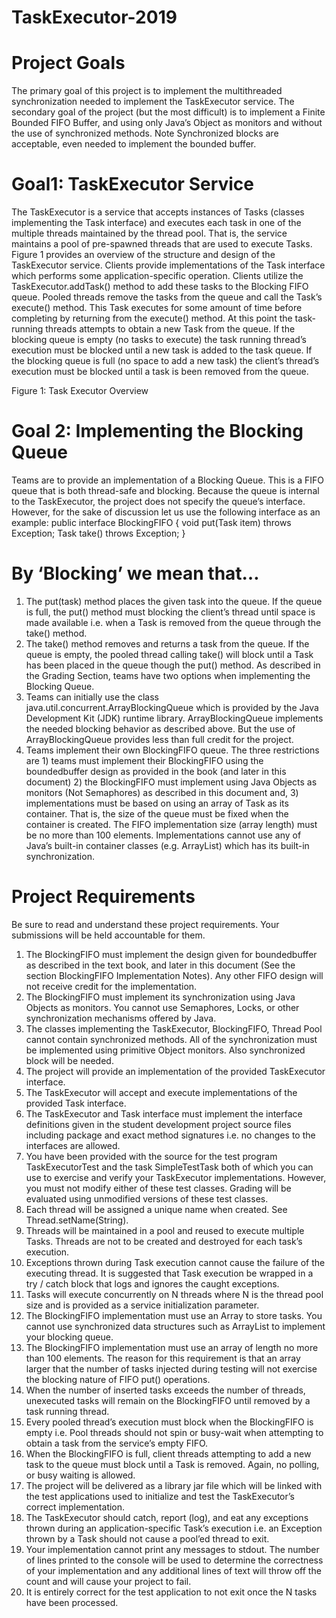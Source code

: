 # TaskExecutor-2019
# Project Goals
The primary goal of this project is to implement the multithreaded synchronization needed to implement the TaskExecutor service. 
The secondary goal of the project (but the most difficult) is to implement a Finite Bounded FIFO Buffer, and using only Java’s Object as monitors and without the use of synchronized methods. Note Synchronized blocks are acceptable, even needed to implement the bounded buffer.
# Goal1: TaskExecutor Service
The TaskExecutor is a service that accepts instances of Tasks (classes implementing the Task interface) and executes each task in one of the multiple threads maintained by the thread pool. That is, the service maintains a pool of pre-spawned threads that are used to execute Tasks. 
Figure 1 provides an overview of the structure and design of the TaskExecutor service. Clients provide implementations of the Task interface which performs some application-specific operation. Clients utilize the TaskExecutor.addTask() method to add these tasks to the Blocking FIFO queue. Pooled threads remove the tasks from the queue and call the Task’s execute() method. This Task executes for some amount of time before completing by returning from the execute() method. At this point the task-running threads attempts to obtain a new Task from the queue. If the blocking queue is empty (no tasks to execute) the task running thread’s execution must be blocked until a new task is added to the task queue. If the blocking queue is full (no space to add a new task) the client’s thread’s execution must be blocked until a task is been removed from the queue.
 
Figure 1: Task Executor Overview
# Goal 2: Implementing the Blocking Queue
Teams are to provide an implementation of a Blocking Queue. This is a FIFO queue that is both thread-safe and blocking. Because the queue is internal to the TaskExecutor, the project does not specify the queue’s interface. However, for the sake of discussion let us use the following interface as an example:
public interface BlockingFIFO
{
    void put(Task item) throws Exception;
    Task take() throws Exception;
}

# By ‘Blocking’ we mean that…
1.	The put(task) method places the given task into the queue. If the queue is full, the put() method must blocking the client’s thread until space is made available i.e. when a Task is removed from the queue through the take() method.
2.	The take() method removes and returns a task from the queue. If the queue is empty, the pooled thread calling take() will block until a Task has been placed in the queue though the put() method. 
As described in the Grading Section, teams have two options when implementing the Blocking Queue.
1.	Teams can initially use the class java.util.concurrent.ArrayBlockingQueue which is provided by the Java Development Kit (JDK) runtime library. ArrayBlockingQueue implements the needed blocking behavior as described above. But the use of ArrayBlockingQueue provides less than full credit for the project. 
2.	Teams implement their own BlockingFIFO queue. The three restrictions are 1) teams must implement their BlockingFIFO using the boundedbuffer design as provided in the book (and later in this document) 2) the BlockingFIFO must implement using Java Objects as monitors (Not Semaphores) as described in this document and, 3) implementations must be based on using an array of Task as its container. That is, the size of the queue must be fixed when the container is created. The FIFO implementation size (array length) must be no more than 100 elements. Implementations cannot use any of Java’s built-in container classes (e.g. ArrayList) which has its built-in synchronization.
# Project Requirements
Be sure to read and understand these project requirements. Your submissions will be held accountable for them. 
1.	The BlockingFIFO must implement the design given for boundedbuffer as described in the text book, and later in this document (See the section BlockingFIFO Implementation Notes). Any other FIFO design will not receive credit for the implementation. 
2.	The BlockingFIFO must implement its synchronization using Java Objects as monitors. You cannot use Semaphores, Locks, or other synchronization mechanisms offered by Java.
3.	The classes implementing the TaskExecutor, BlockingFIFO, Thread Pool cannot contain synchronized methods. All of the synchronization must be implemented using primitive Object monitors. Also synchronized block will be needed. 
4.	The project will provide an implementation of the provided TaskExecutor interface. 
5.	The TaskExecutor will accept and execute implementations of the provided Task interface.
6.	The TaskExecutor and Task interface must implement the interface definitions given in the student development project source files including package and exact method signatures i.e. no changes to the interfaces are allowed. 
7.	You have been provided with the source for the test program TaskExecutorTest and the task SimpleTestTask both of which you can use to exercise and verify your TaskExecutor implementations. However, you must not modify either of these test classes. Grading will be evaluated using unmodified versions of these test classes.
8.	Each thread will be assigned a unique name when created. See Thread.setName(String). 
9.	Threads will be maintained in a pool and reused to execute multiple Tasks. Threads are not to be created and destroyed for each task’s execution. 
10.	Exceptions thrown during Task execution cannot cause the failure of the executing thread. It is suggested that Task execution be wrapped in a try / catch block that logs and ignores the caught exceptions.
11.	Tasks will execute concurrently on N threads where N is the thread pool size and is provided as a service initialization parameter. 
12.	The BlockingFIFO implementation must use an Array to store tasks. You cannot use synchronized data structures such as ArrayList to implement your blocking queue.
13.	The BlockingFIFO implementation must use an array of length no more than 100 elements. The reason for this requirement is that an array larger that the number of tasks injected during testing will not exercise the blocking nature of FIFO put() operations.
14.	When the number of inserted tasks exceeds the number of threads, unexecuted tasks will remain on the BlockingFIFO until removed by a task running thread. 
15.	Every pooled thread’s execution must block when the BlockingFIFO is empty i.e. Pool threads should not spin or busy-wait when attempting to obtain a task from the service’s empty FIFO. 
16.	When the BlockingFIFO is full, client threads attempting to add a new task to the queue must block until a Task is removed. Again, no polling, or busy waiting is allowed. 
17.	The project will be delivered as a library jar file which will be linked with the test applications used to initialize and test the TaskExecutor’s correct implementation. 
18.	The TaskExecutor should catch, report (log), and eat any exceptions thrown during an application-specific Task’s execution i.e. an Exception thrown by a Task should not cause a pool’ed thread to exit. 
19.	Your implementation cannot print any messages to stdout. The number of lines printed to the console will be used to determine the correctness of your implementation and any additional lines of text will throw off the count and will cause your project to fail. 
20.	It is entirely correct for the test application to not exit once the N tasks have been processed. 
